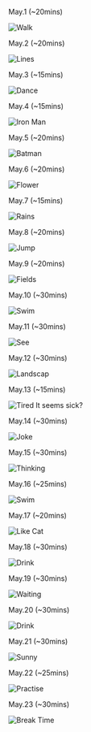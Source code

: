 May.1 (~20mins)

![Walk](1.jpg)

May.2 (~20mins)

![Lines](2.jpg)

May.3 (~15mins)

![Dance](3.jpg)

May.4 (~15mins)

![Iron Man](4.jpg)

May.5 (~20mins)

![Batman](5.jpg)

May.6 (~20mins)

![Flower](6.jpg)

May.7 (~15mins)

![Rains](7.jpg)

May.8 (~20mins)

![Jump](8.jpg)

May.9 (~20mins)

![Fields](9.jpg)

May.10 (~30mins)

![Swim](10.jpg)

May.11 (~30mins)

![See](11.jpg)

May.12 (~30mins)

![Landscap](12.jpg)

May.13 (~15mins)

![Tired](13.jpg) It seems sick?

May.14 (~30mins)

![Joke](14.jpg)

May.15 (~30mins)

![Thinking](15.jpg)

May.16 (~25mins)

![Swim](16.jpg)

May.17 (~20mins)

![Like Cat](17.jpg)

May.18 (~30mins)

![Drink](18.jpg)

May.19 (~30mins)

![Waiting](19.jpg)

May.20 (~30mins)

![Drink](20.jpg)

May.21 (~30mins)

![Sunny](21.jpg)

May.22 (~25mins)

![Practise](22.jpg)

May.23 (~30mins)

![Break Time](23.jpg)

